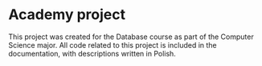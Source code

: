# Academy project
This project was created for the Database course as part of the Computer Science major.
All code related to this project is included in the documentation, with descriptions written in Polish.
